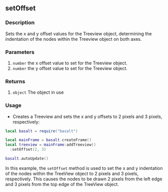 ## setOffset

### Description

Sets the x and y offset values for the Treeview object, determining the indentation of the nodes within the Treeview object on both axes.

### Parameters

1. `number` the x offset value to set for the Treeview object.
2. `number` the y offset value to set for the Treeview object.

### Returns

1. `object` The object in use

### Usage

* Creates a Treeview and sets the x and y offsets to 2 pixels and 3 pixels, respectively:

```lua
local basalt = require("basalt")

local mainFrame = basalt.createFrame()
local treeview = mainFrame:addTreeview()
  :setOffset(2, 3)

basalt.autoUpdate()
```

In this example, the `setOffset` method is used to set the x and y indentation of the nodes within the TreeView object to 2 pixels and 3 pixels, respectively. This causes the nodes to be drawn 2 pixels from the left edge and 3 pixels from the top edge of the TreeView object.

